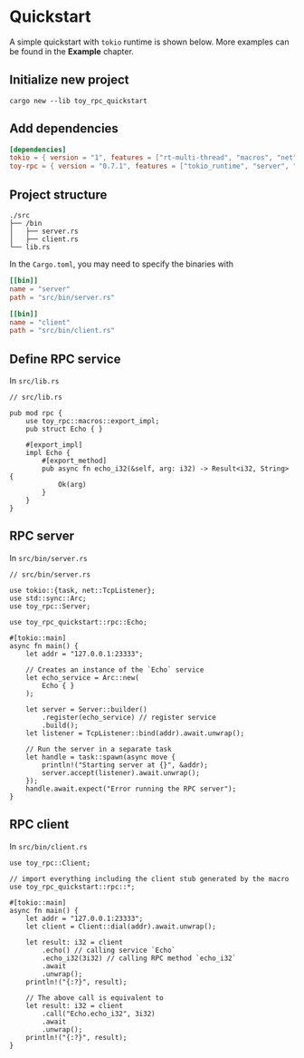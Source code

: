 # Quickstart

A simple quickstart with `tokio` runtime is shown below. More examples can be found in the **Example** chapter.

## Initialize new project

`cargo new --lib toy_rpc_quickstart`

## Add dependencies

```toml
[dependencies]
tokio = { version = "1", features = ["rt-multi-thread", "macros", "net"] }
toy-rpc = { version = "0.7.1", features = ["tokio_runtime", "server", "client"] }
```

## Project structure

```
./src
├── /bin
│   ├── server.rs
│   ├── client.rs
└── lib.rs
```

In the `Cargo.toml`, you may need to specify the binaries with 

```toml
[[bin]]
name = "server"
path = "src/bin/server.rs"

[[bin]]
name = "client"
path = "src/bin/client.rs" 
```

## Define RPC service

In `src/lib.rs`

```rust,noplaypen 
// src/lib.rs

pub mod rpc {
    use toy_rpc::macros::export_impl;
    pub struct Echo { }
    
    #[export_impl]
    impl Echo {
        #[export_method]
        pub async fn echo_i32(&self, arg: i32) -> Result<i32, String> {
            Ok(arg)
        }
    }
}
```

## RPC server

In `src/bin/server.rs`

```rust,noplaypen 
// src/bin/server.rs

use tokio::{task, net::TcpListener};
use std::sync::Arc;
use toy_rpc::Server;

use toy_rpc_quickstart::rpc::Echo;

#[tokio::main]
async fn main() {
    let addr = "127.0.0.1:23333";
    
    // Creates an instance of the `Echo` service
    let echo_service = Arc::new(
        Echo { }
    );

    let server = Server::builder()
        .register(echo_service) // register service
        .build();
    let listener = TcpListener::bind(addr).await.unwrap();

    // Run the server in a separate task
    let handle = task::spawn(async move {
        println!("Starting server at {}", &addr);
        server.accept(listener).await.unwrap();
    });
    handle.await.expect("Error running the RPC server");
}
```

## RPC client

In `src/bin/client.rs`

```rust,noplaypen 
use toy_rpc::Client;

// import everything including the client stub generated by the macro
use toy_rpc_quickstart::rpc::*;

#[tokio::main]
async fn main() {
    let addr = "127.0.0.1:23333";
    let client = Client::dial(addr).await.unwrap();

    let result: i32 = client
        .echo() // calling service `Echo`
        .echo_i32(3i32) // calling RPC method `echo_i32`
        .await  
        .unwrap();
    println!("{:?}", result);

    // The above call is equivalent to
    let result: i32 = client
        .call("Echo.echo_i32", 3i32)
        .await
        .unwrap();
    println!("{:?}", result);
}
```